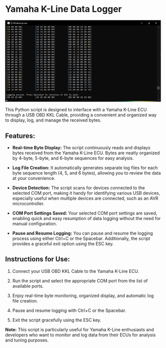 # Yamaha K-Line Data Logger

![Tool](https://github.com/terrafirma2021/Yamaha-K-line-sniffer/raw/main/github.png)

This Python script is designed to interface with a Yamaha K-Line ECU through a USB OBD KKL Cable, providing a convenient and organized way to display, log, and manage the received bytes.

## Features:

- **Real-time Byte Display:** The script continuously reads and displays bytes received from the Yamaha K-Line ECU. Bytes are neatly organized by 4-byte, 5-byte, and 6-byte sequences for easy analysis.

- **Log File Creation:** It automatically generates separate log files for each byte sequence length (4, 5, and 6 bytes), allowing you to review the data at your convenience.

- **Device Detection:** The script scans for devices connected to the selected COM port, making it handy for identifying various USB devices, especially useful when multiple devices are connected, such as an AVR microcontroller.

- **COM Port Settings Saved:** Your selected COM port settings are saved, enabling quick and easy resumption of data logging without the need for manual configuration.

- **Pause and Resume Logging:** You can pause and resume the logging process using either Ctrl+C or the Spacebar. Additionally, the script provides a graceful exit option using the ESC key.

## Instructions for Use:

1. Connect your USB OBD KKL Cable to the Yamaha K-Line ECU.

2. Run the script and select the appropriate COM port from the list of available ports.

3. Enjoy real-time byte monitoring, organized display, and automatic log file creation.

4. Pause and resume logging with Ctrl+C or the Spacebar.

5. Exit the script gracefully using the ESC key.

**Note:** This script is particularly useful for Yamaha K-Line enthusiasts and developers who want to monitor and log data from their ECUs for analysis and tuning purposes.
